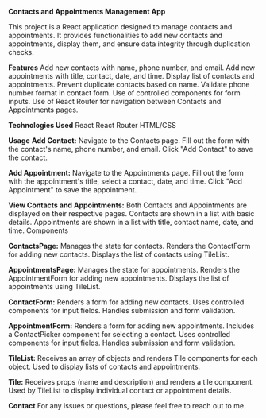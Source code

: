 **Contacts and Appointments Management App**

This project is a React application designed to manage contacts and appointments. It provides functionalities to add new contacts and appointments, display them, and ensure data integrity through duplication checks.

**Features**
Add new contacts with name, phone number, and email.
Add new appointments with title, contact, date, and time.
Display list of contacts and appointments.
Prevent duplicate contacts based on name.
Validate phone number format in contact form.
Use of controlled components for form inputs.
Use of React Router for navigation between Contacts and Appointments pages.

**Technologies Used**
React
React Router
HTML/CSS

**Usage**
**Add Contact:**
Navigate to the Contacts page.
Fill out the form with the contact's name, phone number, and email.
Click "Add Contact" to save the contact.

**Add Appointment:**
Navigate to the Appointments page.
Fill out the form with the appointment's title, select a contact, date, and time.
Click "Add Appointment" to save the appointment.

**View Contacts and Appointments:**
Both Contacts and Appointments are displayed on their respective pages.
Contacts are shown in a list with basic details.
Appointments are shown in a list with title, contact name, date, and time.
Components

**ContactsPage:**
Manages the state for contacts.
Renders the ContactForm for adding new contacts.
Displays the list of contacts using TileList.

**AppointmentsPage:**
Manages the state for appointments.
Renders the AppointmentForm for adding new appointments.
Displays the list of appointments using TileList.

**ContactForm:**
Renders a form for adding new contacts.
Uses controlled components for input fields.
Handles submission and form validation.

**AppointmentForm:**
Renders a form for adding new appointments.
Includes a ContactPicker component for selecting a contact.
Uses controlled components for input fields.
Handles submission and form validation.

**TileList:**
Receives an array of objects and renders Tile components for each object.
Used to display lists of contacts and appointments.

**Tile:**
Receives props (name and description) and renders a tile component.
Used by TileList to display individual contact or appointment details.

**Contact**
For any issues or questions, please feel free to reach out to me.
